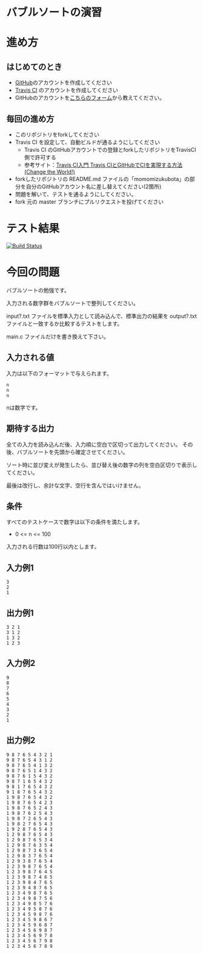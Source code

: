 # バブルソートの演習

# 進め方
## はじめてのとき
* [GitHub](https://github.com/)のアカウントを作成してください
* [Travis CI](https://travis-ci.org/) のアカウントを作成してください
* GitHubのアカウントを[こちらのフォーム](https://goo.gl/forms/anAdoxqPKVt8sJGZ2)から教えてください。
## 毎回の進め方
* このリポジトリをforkしてください
* Travis CI を設定して、自動ビルドが通るようにしてください
   * Travis CI のGitHubアカウントでの登録とforkしたリポジトリをTravisCI側で許可する
   * 参考サイト：[Travis CI入門 Travis CIとGitHubでCIを実現する方法(Change the World!)](http://changesworlds.com/2014/09/introduction-to-travis-ci-and-github-001/)
* forkしたリポジトリの README.md ファイルの「momomizukubota」の部分を自分のGitHubアカウント名に差し替えてください(2箇所)
* 問題を解いて、テストを通るようにしてください。
* fork 元の master ブランチにプルリクエストを投げてください

# テスト結果

[![Build Status](https://travis-ci.org/momomizukubota-2018/10_bubble_sort.svg?branch=master)](https://travis-ci.org/momomizukubota-2018/10_bubble_sort)

# 今回の問題

バブルソートの勉強です。

入力される数字群をバブルソートで整列してください。

input?.txt ファイルを標準入力として読み込んで、標準出力の結果を output?.txt ファイルと一致するか比較するテストをします。

main.c ファイルだけを書き換えて下さい。

## 入力される値
入力は以下のフォーマットで与えられます。
~~~
n
n
n
~~~

nは数字です。

## 期待する出力

全ての入力を読み込んだ後、入力順に空白で区切って出力してください。
その後、バブルソートを先頭から確定させてください。

ソート時に並び変えが発生したら、並び替え後の数字の列を空白区切りで表示してください。

最後は改行し、余計な文字、空行を含んではいけません。

## 条件
すべてのテストケースで数字は以下の条件を満たします。
* 0 <= n <= 100

入力される行数は100行以内とします。

## 入力例1
~~~
3
2
1
~~~

## 出力例1
~~~
3 2 1
3 1 2
1 3 2
1 2 3
~~~

## 入力例2
~~~
9
8
7
6
5
4
3
2
1
~~~

## 出力例2
~~~
9 8 7 6 5 4 3 2 1
9 8 7 6 5 4 3 1 2
9 8 7 6 5 4 1 3 2
9 8 7 6 5 1 4 3 2
9 8 7 6 1 5 4 3 2
9 8 7 1 6 5 4 3 2
9 8 1 7 6 5 4 3 2
9 1 8 7 6 5 4 3 2
1 9 8 7 6 5 4 3 2
1 9 8 7 6 5 4 2 3
1 9 8 7 6 5 2 4 3
1 9 8 7 6 2 5 4 3
1 9 8 7 2 6 5 4 3
1 9 8 2 7 6 5 4 3
1 9 2 8 7 6 5 4 3
1 2 9 8 7 6 5 4 3
1 2 9 8 7 6 5 3 4
1 2 9 8 7 6 3 5 4
1 2 9 8 7 3 6 5 4
1 2 9 8 3 7 6 5 4
1 2 9 3 8 7 6 5 4
1 2 3 9 8 7 6 5 4
1 2 3 9 8 7 6 4 5
1 2 3 9 8 7 4 6 5
1 2 3 9 8 4 7 6 5
1 2 3 9 4 8 7 6 5
1 2 3 4 9 8 7 6 5
1 2 3 4 9 8 7 5 6
1 2 3 4 9 8 5 7 6
1 2 3 4 9 5 8 7 6
1 2 3 4 5 9 8 7 6
1 2 3 4 5 9 8 6 7
1 2 3 4 5 9 6 8 7
1 2 3 4 5 6 9 8 7
1 2 3 4 5 6 9 7 8
1 2 3 4 5 6 7 9 8
1 2 3 4 5 6 7 8 9
~~~
